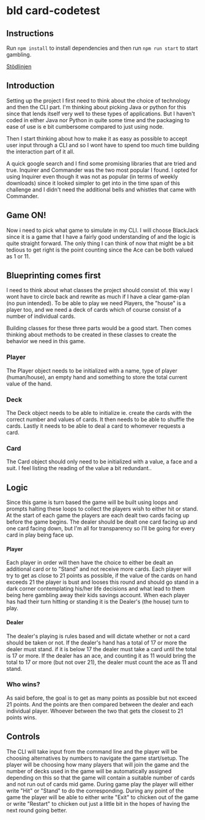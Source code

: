 # bld card-codetest

## Instructions

Run `npm install` to install dependencies and then run `npm run start` to start gambling.

[Stödlinjen](https://stodlinjen.se/)

## Introduction
Setting up the project I first need to think about the choice of technology and then the CLI part. I'm thinking about picking Java or python for this since that lends itself very well to these types of applications. But I haven't coded in either Java nor Python in quite some time and the packaging to ease of use is e bit cumbersome compared to just using node.

Then I start thinking about how to make it as easy as possible to accept user input through a CLI and so I wont have to spend too much time building the interaction part of it all.

A quick google search and I find some promising libraries that are tried and true. Inquirer and Commander was the two most popular I found. I opted for using Inquirer even though it was not as popular (in terms of weekly downloads) since it looked simpler to get into in the time span of this challenge and I didn't need the additional bells and whistles that came with Commander.

## Game ON!

Now i need to pick what game to simulate in my CLI. I will choose BlackJack since it is a game that I have a fairly good understanding of and the logic is quite straight forward. The only thing I can think of now that might be a bit tedious to get right is the point counting since the Ace can be both valued as 1 or 11.

## Blueprinting comes first

I need to think about what classes the project should consist of. this way I wont have to circle back and rewrite as much if I have a clear game-plan (no pun intended). To be able to play we need Players, the "house" is a player too, and we need a deck of cards which of course consist of a number of individual cards.

Building classes for these three parts would be a good start. Then comes thinking about methods to be created in these classes to create the behavior we need in this game.

### Player
The Player object needs to be initialized with a name, type of player (human/house), an empty hand and something to store the total current value of the hand.

### Deck
The Deck object needs to be able to initialize ie. create the cards with the correct number and values of cards. It then needs to be able to shuffle the cards. Lastly it needs to be able to deal a card to whomever requests a card.

### Card
The Card object should only need to be initialized with a value, a face and a suit. I feel listing the reading of the value a bit redundant..

## Logic

Since this game is turn based the game will be built using loops and prompts halting these loops to collect the players wish to either hit or stand. At the start of each game the players are each dealt two cards facing up before the game begins. The dealer should be dealt one card facing up and one card facing down, but I'm all for transparency so I'll be going for every card in play being face up.

#### Player
Each player in order will then have the choice to either be dealt an additional card or to "Stand" and not receive more cards. Each player will try to get as close to 21 points as possible, if the value of the cards on hand exceeds 21 the player is bust and looses this round and should go stand in a dark corner contemplating his/her life decisions and what lead to them being here gambling away their kids savings account. When each player has had their turn hitting or standing it is the Dealer's (the house) turn to play.

#### Dealer
The dealer's playing is rules based and will dictate whether or not a card should be taken or not. If the dealer's hand has a total of 17 or more the dealer must stand. if it is below 17 the dealer must take a card until the total is 17 or more. If the dealer has an ace, and counting it as 11 would bring the total to 17 or more (but not over 21), the dealer must count the ace as 11 and stand.

### Who wins?
As said before, the goal is to get as many points as possible but not exceed 21 points. And the points are then compared between the dealer and each individual player. Whoever between the two that gets the closest to 21 points wins.

## Controls
The CLI will take input from the command line and the player will be choosing alternatives by numbers to navigate the game start/setup. The player will be choosing how many players that will join the game and the number of decks used in the game will be automatically assigned depending on this so that the game will contain a suitable number of cards and not run out of cards mid game. During game play the player will either write "Hit" or "Stand" to do the corresponding. During any point of the game the player will be able to either write "Exit" to chicken out of the game or write "Restart" to chicken out just a little bit in the hopes of having the next round going better.